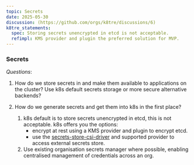```yaml
---
topic: Secrets
date: 2025-05-30
discussion: (https://github.com/orgs/k8tre/discussions/6)
k8tre_statements:
  spec: Storing secrets unencrypted in etcd is not acceptable. 
  refimpl: KMS provider and plugin the preferred solution for MVP.
---
```


### Secrets

*Questions*:
1. How do we store secrets in and make them available to applications on the cluster? Use k8s default secrets storage or more secure alternative backends?
2. How do we generate secrets and get them into k8s in the first place?

    1. k8s default is to store secrets unencrypted in etcd, this is not acceptable. k8s offers you the options:
        - encrypt at rest using a KMS provider and plugin to encrypt etcd. 
        - use the [secrets-store-csi-driver](https://secrets-store-csi-driver.sigs.k8s.io/concepts.html) and supported provider to access external secrets store.
    2. Use existing organisation secrets manager where possible, enabling centralised management of credentials across an org.
